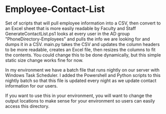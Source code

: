 # Employee-Contact-List
 Set of scripts that will pull employee information into a CSV, then convert to an Excel sheet that is more easily readable by Faculty and Staff
 GenerateContactList.ps1 looks at every user in the AD group "PhoneDirectory-Employees" and pulls the info we are looking for and dumps it in a CSV.
 main.py takes the CSV and updates the column headers to be more readable, creates an Excel file, then resizes the columns to fit the contents. You could change this to be done dynamically, but this simple static size change works fine for now.

 In my environment we have a batch file that runs nightly on our server with Windows Task Scheduler. I added the Powershell and Python scripts to this nightly batch so that this file is updated every night as we update contact information for our users.

 If you want to use this in your environment, you will want to change the output locations to make sense for your environment so users can easily access this directory.